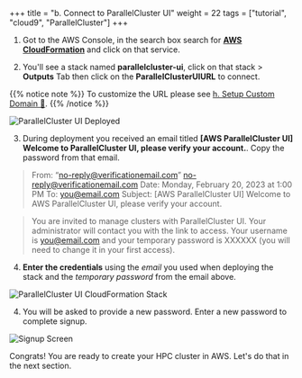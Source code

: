 +++
title = "b. Connect to ParallelCluster UI"
weight = 22
tags = ["tutorial", "cloud9", "ParallelCluster"]
+++

1. Got to the AWS Console, in the search box search for [**AWS CloudFormation**](https://console.aws.amazon.com/cloudformation/home) and click on that service.

2. You'll see a stack named **parallelcluster-ui**, click on that stack > **Outputs** Tab then click on the **ParallelClusterUIURL** to connect.

{{% notice note %}}
To customize the URL please see [h. Setup Custom Domain 🔗](https://pcluster.cloud/02-tutorials/08-custom-domain.html).
{{% /notice %}}

![ParallelCluster UI Deployed](/images/deploy-pcm/pcluster-deployed.png)

3. During deployment you received an email titled **[AWS ParallelCluster UI] Welcome to ParallelCluster UI, please verify your account.**. Copy the password from that email.

> From: “no-reply@verificationemail.com” no-reply@verificationemail.com Date: Monday, February 20, 2023 at 1:00 PM To: you@email.com Subject: [AWS ParallelCluster UI] Welcome to AWS ParallelCluster UI, please verify your account.

> You are invited to manage clusters with ParallelCluster UI. Your administrator will contact you with the link to access. Your username is you@email.com and your temporary password is XXXXXX (you will need to change it in your first access).

4. **Enter the credentials**  using the *email* you used when deploying the stack and the *temporary password* from the email above.

![ParallelCluster UI CloudFormation Stack](/images/deploy-pcm/pcmanager-creds.png)

4. You will be asked to provide a new password. Enter a new password to complete signup.

![Signup Screen](/images/deploy-pcm/signup.png)

Congrats! You are ready to create your HPC cluster in AWS. Let's do that in the next section.